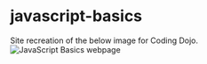 # javascript-basics
Site recreation of the below image for Coding Dojo.
![JavaScript Basics webpage](http://s3.amazonaws.com/General_V88/boomyeah/company_209/chapter_3921/handouts/chapter3921_7215_jsloups.png)
